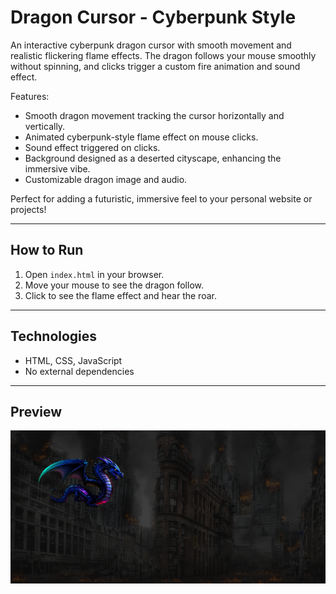 # Dragon Cursor - Cyberpunk Style

An interactive cyberpunk dragon cursor with smooth movement and realistic flickering flame effects. The dragon follows your mouse smoothly without spinning, and clicks trigger a custom fire animation and sound effect.

Features:
- Smooth dragon movement tracking the cursor horizontally and vertically.
- Animated cyberpunk-style flame effect on mouse clicks.
- Sound effect triggered on clicks.
- Background designed as a deserted cityscape, enhancing the immersive vibe.
- Customizable dragon image and audio.

Perfect for adding a futuristic, immersive feel to your personal website or projects!

---

## How to Run

1. Open `index.html` in your browser.
2. Move your mouse to see the dragon follow.
3. Click to see the flame effect and hear the roar.

---

## Technologies

- HTML, CSS, JavaScript
- No external dependencies

---

## Preview

![Preview GIF or Image here](display.png)
